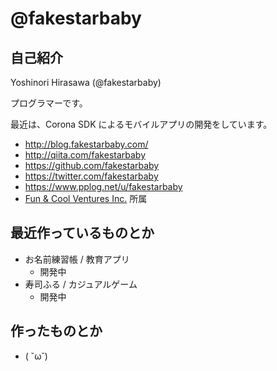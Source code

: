 # @fakestarbaby

## 自己紹介

Yoshinori Hirasawa (@fakestarbaby)

プログラマーです。

最近は、Corona SDK によるモバイルアプリの開発をしています。

- http://blog.fakestarbaby.com/
- http://qiita.com/fakestarbaby
- https://github.com/fakestarbaby
- https://twitter.com/fakestarbaby
- https://www.pplog.net/u/fakestarbaby
- [Fun & Cool Ventures Inc.](http://www.facv.net/) 所属

## 最近作っているものとか

- お名前練習帳 / 教育アプリ
  - 開発中
- 寿司ふる / カジュアルゲーム
  - 開発中

## 作ったものとか

- ( ˘ω˘)
